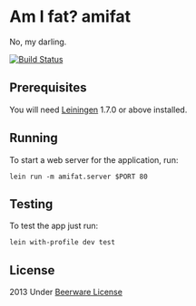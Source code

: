 # Am I fat? amifat

No, my darling.

[![Build Status](https://travis-ci.org/sergicastro/amifat.png?branch=master)](https://travis-ci.org/sergicastro/amifat)

## Prerequisites

You will need [Leiningen][1] 1.7.0 or above installed.

[1]: https://github.com/technomancy/leiningen

## Running

To start a web server for the application, run:

    lein run -m amifat.server $PORT 80

## Testing

To test the app just run:

    lein with-profile dev test

## License

2013 Under [Beerware License](http://en.wikipedia.org/wiki/Beerware)
